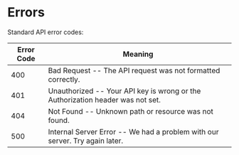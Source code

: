 # Errors

Standard API error codes:


Error Code | Meaning
---------- | -------
400 | Bad Request -- The API request was not formatted correctly.
401 | Unauthorized -- Your API key is wrong or the Authorization header was not set.
404 | Not Found -- Unknown path or resource was not found.
500 | Internal Server Error -- We had a problem with our server. Try again later.
